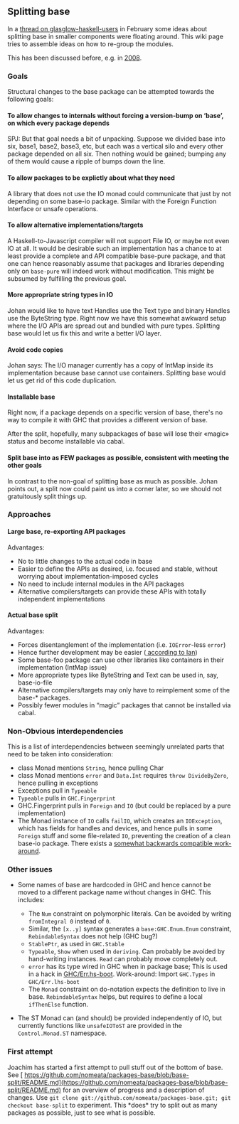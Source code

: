 ## Splitting base


In a [ thread on glasglow-haskell-users](http://www.haskell.org/pipermail/glasgow-haskell-users/2013-February/023764.html) in February some ideas about splitting base in smaller components were floating around. This wiki page tries to assemble ideas on how to re-group the modules.


This has been discussed before, e.g. in [ 2008](http://www.haskell.org/pipermail/libraries/2008-August/010543.html).

### Goals


Structural changes to the base package can be attempted towards the following goals:

#### To allow changes to internals without forcing a version-bump on ‘base’, on which every package depends


SPJ: But that goal needs a bit of unpacking. Suppose we divided base into six, base1, base2, base3, etc, but each was a vertical silo and every other package depended on all six.  Then nothing would be gained; bumping any of them would cause a ripple of bumps down the line.

#### To allow packages to be explictly about what they need


A library that does not use the IO monad could communicate that just by not depending on some base-io package. Similar with the Foreign Function Interface or unsafe operations.

#### To allow alternative implementations/targets


A Haskell-to-Javascript compiler will not support File IO, or maybe not even IO at all. It would be desirable such an implementation has a chance to at least provide a complete and API compatible base-pure package, and that one can hence reasonably assume that packages and libraries depending only on `base-pure` will indeed work without modification. This might be subsumed by fulfilling the previous goal.

#### More appropriate string types in IO


Johan would like to have text Handles use the Text type and binary Handles use the ByteString type. Right now we have this somewhat awkward setup where the I/O APIs are spread out and bundled with pure types. Splitting base would let us fix this and write a better I/O layer.

#### Avoid code copies


Johan says: The I/O manager currently has a copy of IntMap inside its implementation because base cannot use containers. Splitting base would let us get rid of this code duplication. 

#### Installable base


Right now, if a package depends on a specific version of base, there's no way to compile it with GHC that provides a different version of base.


After the split, hopefully, many subpackages of base will lose their «magic» status and become installable via cabal.

#### Split base into as FEW packages as possible, consistent with meeting the other goals


In contrast to the non-goal of splitting base as much as possible. Johan points out, a split now could paint us into a corner later, so we should not gratuitously split things up.

### Approaches

#### Large base, re-exporting API packages


Advantages:

- No to little changes to the actual code in base
- Easier to define the APIs as desired, i.e. focused and stable, without worrying about implementation-imposed cycles
- No need to include internal modules in the API packages
- Alternative compilers/targets can provide these APIs with totally independent implementations

#### Actual base split


Advantages:

- Forces disentanglement of the implementation (i.e. `IOError`-less `error`)
- Hence further development may be easier ([ according to Ian](http://www.haskell.org/pipermail/glasgow-haskell-users/2013-February/023818.html))
- Some base-foo package can use other libraries like containers in their implementation (IntMap issue)
- More appropriate types like ByteString and Text can be used in, say, base-io-file
- Alternative compilers/targets may only have to reimplement some of the base-\* packages.
- Possibly fewer modules in “magic” packages that cannot be installed via cabal.

### Non-Obvious interdependencies


This is a list of interdependencies between seemingly unrelated parts that need to be taken into consideration:

- class Monad mentions `String`, hence pulling Char
- class Monad mentions `error` and `Data.Int` requires `throw DivideByZero`, hence pulling in exceptions
- Exceptions pull in `Typeable`
- `Typeable` pulls in `GHC.Fingerprint`
- GHC.Fingerprint pulls in `Foreign` and `IO` (but could be replaced by a pure implementation)
- The Monad instance of `IO` calls `failIO`, which creates an `IOException`, which has fields for handles and devices, and hence pulls in some `Foreign` stuff and some file-related `IO`, preventing the creation of a clean base-io package. There exists a [ somewhat backwards compatible work-around](http://www.haskell.org/pipermail/glasgow-haskell-users/2013-February/023796.html).

### Other issues

- Some names of base are hardcoded in GHC and hence cannot be moved to a different package name without changes in GHC. This includes:

  - The `Num` constraint on polymorphic literals. Can be avoided by writing `fromIntegral 0` instead of `0`.
  - Similar, the `[x..y]` syntax generates a `base:GHC.Enum.Enum` constraint, `RebindableSyntax` does not help (GHC bug?)
  - `StablePtr`, as used in `GHC.Stable`
  - `Typeable`, `Show` when used in `deriving`. Can probably be avoided by hand-writing instances. `Read` can probably move completely out.
  - `error` has its type wired in GHC when in package base; This is used in a hack in [ GHC/Err.hs-boot](https://github.com/ghc/packages-base/blob/master/GHC/Err.lhs-boot). Work-around: Import `GHC.Types` in `GHC/Err.lhs-boot`
  - The `Monad` constraint on do-notation expects the definition to live in base. `RebindableSyntax` helps, but requires to define a local `ifThenElse` function.
- The ST Monad can (and should) be provided independently of IO, but currently functions like `unsafeIOToST` are provided in the `Control.Monad.ST` namespace.

### First attempt


Joachim has started a first attempt to pull stuff out of the bottom of base. See [ https://github.com/nomeata/packages-base/blob/base-split/README.md](https://github.com/nomeata/packages-base/blob/base-split/README.md) for an overview of progress and a description of changes. Use `git clone git://github.com/nomeata/packages-base.git; git checkout base-split` to experiment. This \*does\* try to split out as many packages as possible, just to see what is possible.
